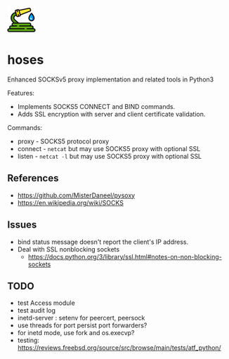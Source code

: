 <img src="_static/hose_64x64.png" alt="">

# hoses

Enhanced SOCKSv5 proxy implementation
and related tools in Python3

Features:

- Implements SOCKS5 CONNECT and BIND commands.
- Adds SSL encryption with server and client certificate
  validation.

Commands:

- proxy - SOCKS5 protocol proxy
- connect - `netcat` but may use SOCKS5 proxy with optional SSL
- listen - `netcat -l` but may use SOCKS5 proxy with optional SSL

## References

- https://github.com/MisterDaneel/pysoxy
- https://en.wikipedia.org/wiki/SOCKS

## Issues

- bind status message doesn't report the client's IP address.
- Deal with SSL nonblocking sockets
  - https://docs.python.org/3/library/ssl.html#notes-on-non-blocking-sockets

## TODO

- test Access module
- test audit log
- inetd-server : setenv for peercert, peersock
- use threads for port persist port forwarders?
- for inetd mode, use fork and os.execvp?
- testing: https://reviews.freebsd.org/source/src/browse/main/tests/atf_python/

